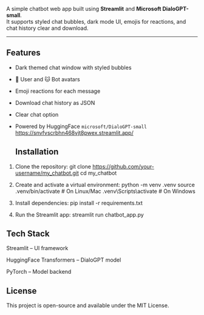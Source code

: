 A simple chatbot web app built using **Streamlit** and **Microsoft DialoGPT-small**.  
It supports styled chat bubbles, dark mode UI, emojis for reactions, and chat history clear and download.


---
## Features
-  Dark themed chat window with styled bubbles  
- 🐶 User and 🐱 Bot avatars  
- Emoji reactions for each message  
- Download chat history as JSON  
- Clear chat option  
- Powered by HuggingFace `microsoft/DialoGPT-small`
https://snvfvscrbhn468vjt8pwex.streamlit.app/


  ## Installation

1. Clone the repository:
   git clone https://github.com/your-username/my_chatbot.git
   cd my_chatbot
   
2. Create and activate a virtual environment:
python -m venv .venv
source .venv/bin/activate   # On Linux/Mac
.venv\Scripts\activate      # On Windows

3. Install dependencies:
pip install -r requirements.txt

4. Run the Streamlit app:
 streamlit run chatbot_app.py

## Tech Stack
Streamlit – UI framework

HuggingFace Transformers – DialoGPT model

PyTorch – Model backend


## License
This project is open-source and available under the MIT License.

